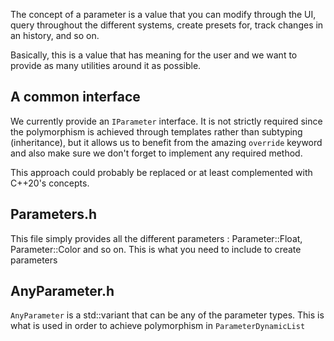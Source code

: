 The concept of a parameter is a value that you can modify through the UI, query throughout the different systems, create presets for, track changes in an history, and so on.

Basically, this is a value that has meaning for the user and we want to provide as many utilities around it as possible.

## A common interface

We currently provide an ```IParameter``` interface. It is not strictly required since the polymorphism is achieved through templates rather than subtyping (inheritance), but it allows us to benefit from the amazing ```override``` keyword and also make sure we don't forget to implement any required method.

This approach could probably be replaced or at least complemented with C++20's concepts.

## Parameters.h

This file simply provides all the different parameters : Parameter::Float, Parameter::Color and so on.
This is what you need to include to create parameters

## AnyParameter.h

```AnyParameter``` is a std::variant that can be any of the parameter types. This is what is used in order to achieve polymorphism in ```ParameterDynamicList```